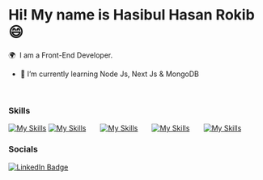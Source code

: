 Hi! My name is Hasibul Hasan Rokib 😄
========================================================================================================================================

🌍  I am a Front-End Developer.

- 🌱 I’m currently learning Node Js, Next Js & MongoDB 





<br/>

### Skills

[![My Skills](https://skillicons.dev/icons?i=html,css)](https://skillicons.dev) [![My Skills](https://skillicons.dev/icons?i=js,tailwind)](https://skillicons.dev) &nbsp;&nbsp;&nbsp;&nbsp;&nbsp; [![My Skills](https://skillicons.dev/icons?i=react,next)](https://skillicons.dev) &nbsp;&nbsp;&nbsp;&nbsp;&nbsp; [![My Skills](https://skillicons.dev/icons?i=nodejs,express)](https://skillicons.dev) &nbsp;&nbsp;&nbsp;&nbsp;&nbsp; [![My Skills](https://skillicons.dev/icons?i=mongodb)](https://skillicons.dev)
<br/>

### Socials

<div id="badges">
  <a href="[https://www.linkedin.com/in/stefan-topalovic-dev/](https://www.linkedin.com/in/hasibul-hasan-rokib-92539528b/)">
    <img src="https://img.shields.io/badge/LinkedIn-blue?style=for-the-badge&logo=linkedin&logoColor=white" alt="LinkedIn Badge"/>
  </a>
</div>
